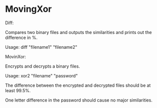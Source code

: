 # MovingXor
Diff:

Compares two binary files and outputs the similarities and prints out the difference in %.

Usage: diff "filename1" "filename2"

MovinXor:

Encrypts and decrypts a binary files.

Usage: xor2 "filename" "password"

The difference between the encrypted and decrypted files should be at least 99.5%.

One letter difference in the password should cause no major similarities.
